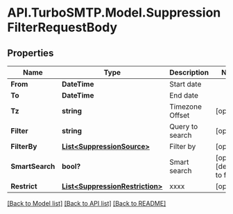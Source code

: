 # API.TurboSMTP.Model.SuppressionFilterRequestBody

## Properties

Name | Type | Description | Notes
------------ | ------------- | ------------- | -------------
**From** | **DateTime** | Start date | 
**To** | **DateTime** | End date | 
**Tz** | **string** | Timezone Offset | [optional] 
**Filter** | **string** | Query to search | [optional] 
**FilterBy** | [**List&lt;SuppressionSource&gt;**](SuppressionSource.md) | Filter by | [optional] 
**SmartSearch** | **bool?** | Smart search | [optional] [default to false]
**Restrict** | [**List&lt;SuppressionRestriction&gt;**](SuppressionRestriction.md) | xxxx | [optional] 

[[Back to Model list]](../README.md#documentation-for-models) [[Back to API list]](../README.md#documentation-for-api-endpoints) [[Back to README]](../README.md)

